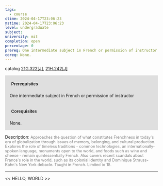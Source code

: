 ```yaml
---
tags:
  - course
ctime: 2024-04-17T23:06:23
mstime: 2024-04-17T23:06:23
level: undergraduate
subject: 
university: mit
completion: open
percentage: 0
prereq: One intermediate subject in French or permission of instructor
coreq: None.
---
```


catalog [21G.322[J]](http://student.mit.edu/catalog/m21Gd.html#21G.322), [21H.242[J]](http://student.mit.edu/catalog/m21Ha.html#21H.242)

<span style="display: block; padding: 15px; background-color: rgb(100, 100, 100, 0.2);"><font id="m_prereq2179_0" style="display: block; font-family: Arial, sans-serif; font-weight: bold; padding: 5px">Prerequisites</font><br><span id="prereq2179_0">One intermediate subject in French or permission of instructor</span></span>
<span style="display: block; padding: 15px; background-color: rgb(100, 100, 100, 0.2);"><font id="m_coreq2179_0" style="display: block; font-family: Arial, sans-serif; font-weight: bold; padding: 5px">Corequisites</font><br><span id="coreq2179_0">None.</span></span>

<font style="">Description:</font>
<font style="color: grey; font-size: 0.8rem;">Approaches the question of what constitutes Frenchness in today's era of globalization through issues of memory, belonging, and cultural production. Explores the role of timeless traditions - common technologies, an internationally-spoken language, monuments open to the world, and foods such as wine and cheese - remain quintessentially French. Also covers recent scandals about France's role in the world, such as its colonial identity and Dominique Strauss-Kahn's New York debacle. Taught in French. Limited to 18.</font>



---

<< HELLO, WORLD >>
